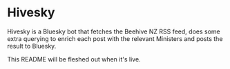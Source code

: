 # Hivesky

Hivesky is a Bluesky bot that fetches the Beehive NZ RSS feed, does some extra querying to enrich each post with the relevant Ministers and posts the result to Bluesky.

This README will be fleshed out when it's live.